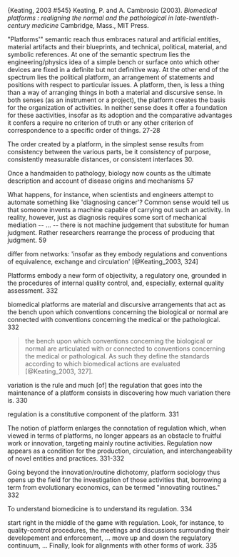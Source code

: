 ﻿{Keating, 2003 #545}
Keating, P. and A. Cambrosio (2003). _Biomedical platforms : realigning the normal and the pathological in late-twentieth-century medicine_ Cambridge, Mass., MIT Press.

"Platforms'" semantic reach thus embraces natural and artificial entities, material artifacts and their blueprints, and technical, political, material, and symbolic references. At one of the semantic spectrum lies the engineering/physics idea of a simple bench or surface onto which other devices are fixed in a definite but not definitive way. At the other end of the spectrum lies the political platform, an arrangement of statements and positions with respect to particular issues. A platform, then, is less a thing than a way of arranging things in both a material and discursive sense. In both senses (as an instrument or a project), the platform creates the basis for the organization of activities. In neither sense does it offer a foundation for these aactivities, insofar as its adoption and the comparative advantages it confers a require no criterion of truth or any other criterion of correspondence to a specific order of things. 27-28

The order created by a platform, in the simplest sense results from consistency between the various parts, be it consistency of purpose, consistently measurable distances, or consistent interfaces 30.  

Once a handmaiden to pathology, biology now counts as the ultimate description and account of disease origins and mechanisms 57

What happens, for instance, when scientists and engineers attempt to automate something like 'diagnosing cancer'? Common sense would tell us that someone invents a machine capable of carrying out such an activity. In reality, however, just as diagnosis requires some sort of mechanical mediation -- ... -- there is not machine judgement that substitute for human judgment. Rather researchers rearrange the process of producing that judgment.  59

differ from networks: 'insofar as they embody regulations and conventions of equivalence, exchange and circulation' [@Keating_2003, 324]

Platforms embody a new form of objectivity, a regulatory one, grounded in the procedures of internal quality control, and, especially, external quality assessment. 332	

biomedical platforms are material and discursive arrangements that act as the bench upon which conventions concerning the biological or normal are connected with conventions concerning the medical or the pathological. 332


>the bench upon which conventions concerning the biological or normal are articulated with or connected to conventions concerning the medical or pathological. As such they define the standards according to which biomedical actions are evaluated [@Keating_2003, 327]. 

variation is the rule and much [of] the regulation that goes into the maintenance of a platform consists in discovering how much variation there is. 330

regulation is a constitutive component of the platform. 331

The notion of platform enlarges the connotation of regulation which, when viewed in terms of platforms, no longer appears as an obstacle to fruitful work or innovation, targeting mainly routine activities. Regulation now appears as a condition for the production, circulation, and interchangeability of novel entities and practices. 331-332

Going beyond the innovation/routine dichotomy, platform sociology thus opens up the field for the investigation of those activities that, borrowing a term from evolutionary economics, can be termed "innovating routines." 332

To understand biomedicine is to understand its regulation. 334

start right in the middle of the game with regulation. Look, for instance, to quality-control procedures, the meetings and discussions surrounding their developement and enforcement, ... move up and down the regulatory continuum,  ...  Finally, look for alignments with other forms of work. 335


